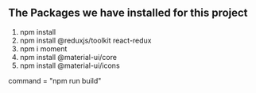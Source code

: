 ## The Packages we have installed for this project

1) npm install
2) npm install @reduxjs/toolkit react-redux 
3) npm i moment
4) npm install @material-ui/core
5) npm install @material-ui/icons

 command = "npm run build"